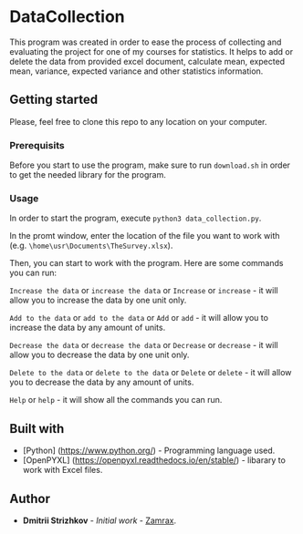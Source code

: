 # DataCollection
This program was created in order to ease the process of collecting and evaluating the project for one of my courses for statistics. It helps to add or delete the data from provided excel document, calculate mean, expected mean, variance, expected variance and other statistics information.

## Getting started
Please, feel free to clone this repo to any location on your computer.

### Prerequisits
Before you start to use the program, make sure to run ```download.sh``` in order to get the needed library for the program.

### Usage
In order to start the program, execute ```python3 data_collection.py```.

In the promt window, enter the location of the file you want to work with (e.g. ```\home\usr\Documents\TheSurvey.xlsx```).

Then, you can start to work with the program. Here are some commands you can run:

```Increase the data``` or ```increase the data``` or ```Increase``` or ```increase``` - it will allow you to increase the data by one unit only.

```Add to the data``` or ```add to the data``` or ```Add``` or ```add``` - it will allow you to increase the data by any amount of units.

```Decrease the data``` or ```decrease the data``` or ```Decrease``` or ```decrease``` - it will allow you to decrease the data by one unit only.

```Delete to the data``` or ```delete to the data``` or ```Delete``` or ```delete``` - it will allow you to decrease the data by any amount of units.

```Help``` or ```help``` - it will show all the commands you can run.

## Built with
* [Python] (https://www.python.org/) - Programming language used.
* [OpenPYXL] (https://openpyxl.readthedocs.io/en/stable/) - libarary to work with Excel files.

## Author
* **Dmitrii Strizhkov** - *Initial work* - [Zamrax](https://github.com/Zamrax).
